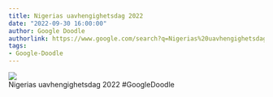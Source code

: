 ```yaml
---
title: Nigerias uavhengighetsdag 2022
date: "2022-09-30 16:00:00"
author: Google Doodle
authorlink: https://www.google.com/search?q=Nigerias%20uavhengighetsdag%202022
tags:
- Google-Doodle
---
```

<img src="https://www.google.com/logos/doodles/2022/nigeria-independence-day-2022-6753651837109649-law.gif" referrerpolicy="no-referrer"><br>Nigerias uavhengighetsdag 2022 #GoogleDoodle